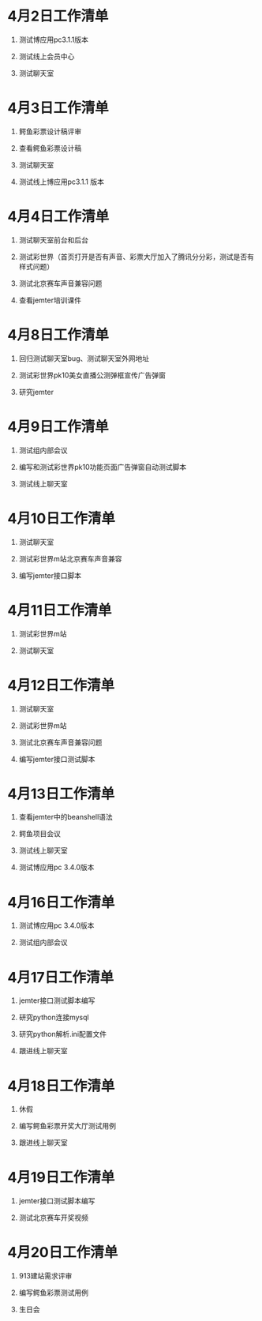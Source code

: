 # 4月2日工作清单

1. 测试博应用pc3.1.1版本

2. 测试线上会员中心

3. 测试聊天室

# 4月3日工作清单

1. 鳄鱼彩票设计稿评审

2. 查看鳄鱼彩票设计稿

3. 测试聊天室

4. 测试线上博应用pc3.1.1 版本

# 4月4日工作清单

1. 测试聊天室前台和后台

2. 测试彩世界（首页打开是否有声音、彩票大厅加入了腾讯分分彩，测试是否有样式问题）

3. 测试北京赛车声音兼容问题

4. 查看jemter培训课件

# 4月8日工作清单

1. 回归测试聊天室bug、测试聊天室外网地址

2. 测试彩世界pk10美女直播公测弹框宣传广告弹窗

3. 研究jemter

# 4月9日工作清单

1. 测试组内部会议

2. 编写和测试彩世界pk10功能页面广告弹窗自动测试脚本

3. 测试线上聊天室

# 4月10日工作清单

1. 测试聊天室

2. 测试彩世界m站北京赛车声音兼容

3. 编写jemter接口脚本

# 4月11日工作清单

1. 测试彩世界m站

2. 测试聊天室

# 4月12日工作清单

1. 测试聊天室

2. 测试彩世界m站

3. 测试北京赛车声音兼容问题

4. 编写jemter接口测试脚本

# 4月13日工作清单

1. 查看jemter中的beanshell语法

2. 鳄鱼项目会议

3. 测试线上聊天室

4. 测试博应用pc 3.4.0版本

# 4月16日工作清单

1. 测试博应用pc 3.4.0版本

2. 测试组内部会议

# 4月17日工作清单

1. jemter接口测试脚本编写

2. 研究python连接mysql

3. 研究python解析.ini配置文件

4. 跟进线上聊天室

# 4月18日工作清单

1. 休假

2. 编写鳄鱼彩票开奖大厅测试用例

3. 跟进线上聊天室

# 4月19日工作清单

1. jemter接口测试脚本编写

2. 测试北京赛车开奖视频

# 4月20日工作清单

1. 913建站需求评审

2. 编写鳄鱼彩票测试用例

3. 生日会